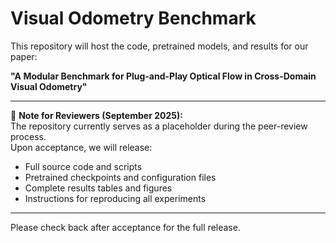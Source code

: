 # Visual Odometry Benchmark

This repository will host the code, pretrained models, and results for our paper:

**"A Modular Benchmark for Plug-and-Play Optical Flow in Cross-Domain Visual Odometry"**

---

🚧 **Note for Reviewers (September 2025):**  
The repository currently serves as a placeholder during the peer-review process.  
Upon acceptance, we will release:

- Full source code and scripts  
- Pretrained checkpoints and configuration files  
- Complete results tables and figures  
- Instructions for reproducing all experiments  

---

Please check back after acceptance for the full release.
